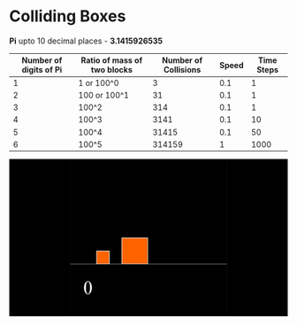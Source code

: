 # Colliding Boxes

**Pi** upto 10 decimal places - **3.1415926535**  

| Number of digits of Pi| Ratio of mass of two blocks| Number of Collisions | Speed | Time Steps |  
| --- | --- | --- | --- | --- |
| 1 | 1 or 100^0 | 3 | 0.1 | 1 |  
| 2 | 100 or 100^1| 31 | 0.1 | 1 |  
| 3 | 100^2 | 314 | 0.1 | 1 |  
| 4 | 100^3 | 3141 | 0.1 | 10 |  
| 5 | 100^4 | 31415 | 0.1 | 50 |  
| 6 | 100^5 | 314159 | 1 | 1000 |  

![](gameplay.gif)

